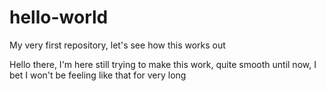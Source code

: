# hello-world
My very first repository, let's see how this works out

Hello there, I'm here still trying to make this work, quite smooth until now, I bet I won't be feeling like that for very long

